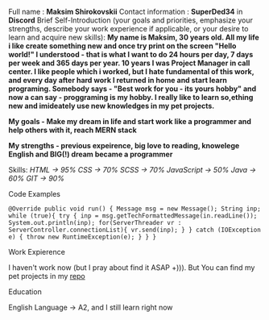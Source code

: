 Full name : **Maksim Shirokovskii**
Contact information : **SuperDed34** in __Discord__
Brief Self-Introduction (your goals and priorities, emphasize your strengths, describe your work experience if applicable, or your desire to learn and acquire new skills): **My name is Maksim, 30 years old. All my life i like create something new and once try print on the screen "Hello world!" I understood - that is what I want to do 24 hours per day, 7 days per week and 365 days per year. 10 years I was Project Manager in call center. I like people which i worked, but I hate fundamental of this work, and every day after hard work I returned in home and start learn programing. Somebody says - "Best work for you - its yours hobby" and now a can say - proggraming is my hobby. I really like to learn so,ething new and imideately use new knowledges in my pet projects.** 

**My goals - Make my dream in life and start work like a programmer and help others with it, reach MERN stack**

**My strengths - previous expeirence, big love to reading, knowelege English and BIG(!) dream became a programmer**

Skills: 
*HTML -> 95%*
*CSS -> 70%*
*SCSS -> 70%*
*JavaScript -> 50%*
*Java -> 60%*
*GIT -> 90%*

Code Examples

`@Override
    public void run() {
        Message msg = new Message();
        String inp;
        while (true){
            try {
                inp = msg.getTechFormattedMessage(in.readLine());
                System.out.println(inp);
                for(ServerThreader vr : ServerController.connectionList){
                    vr.send(inp);
                }
                } catch (IOException e) {
                throw new RuntimeException(e);
            }
        }
    }`

Work Expierence

I haven't work now (but I pray about find it ASAP +))).
But You can find my pet projects in my [repo](https://github.com/SuperDed34) 

Education

English Language -> A2, and I still learn right now
